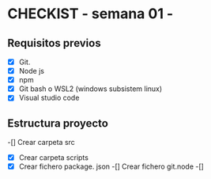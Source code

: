 # CHECKlST - semana 01 -
## Requisitos previos
-[x] Git.
-[x] Node js
-[x] npm
-[x] Git bash o WSL2 (windows subsistem linux)
-[x] Visual studio code
## Estructura proyecto
-[] Crear carpeta src
-[x] Crear carpeta scripts
-[x] Crear fichero package. json
-[] Crear fichero git.node
-[]
##
